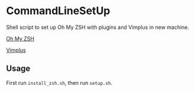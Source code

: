 # CommandLineSetUp

Shell script to set up Oh My ZSH with plugins and Vimplus in new machine.

[Oh My ZSH](https://ohmyz.sh/)

[Vimplus](https://github.com/chxuan/vimplus)

## Usage

First run `install_zsh.sh`, then run `setup.sh`.
